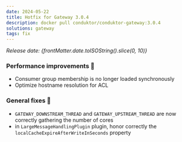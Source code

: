 ```yaml
---
date: 2024-05-22
title: Hotfix for Gateway 3.0.4
description: docker pull conduktor/conduktor-gateway:3.0.4
solutions: gateway
tags: fix
---
```


*Release date: {frontMatter.date.toISOString().slice(0, 10)}*

### Performance improvements 🚀

- Consumer group membership is no longer loaded synchronously
- Optimize hostname resolution for ACL

### General fixes 🔨

- `GATEWAY_DOWNSTREAM_THREAD` and `GATEWAY_UPSTREAM_THREAD` are now correctly gathering the number of cores
- in `LargeMessageHandlingPlugin` plugin, honor correctly the `localCacheExpireAfterWriteInSeconds` property
